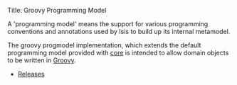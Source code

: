 Title: Groovy Programming Model

A 'programming model' means the support for various programming conventions and annotations used by Isis to build up its internal metamodel.

The groovy progmodel implementation, which extends the default programming model provided with [core](../../../core/about.html) is intended to allow domain objects to be written in [Groovy](http://groovy.codehaus.org).

- [Releases](release-notes/about.html)